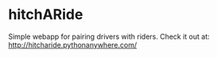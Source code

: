 # hitchARide
Simple webapp for pairing drivers with riders. 
Check it out at: http://hitcharide.pythonanywhere.com/
